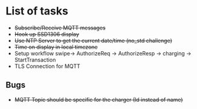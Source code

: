 # List of tasks

* ~~Subscribe/Receive MQTT messages~~
* ~~Hook up SSD1306 display~~
* ~~Use NTP Server to get the current date/time (no_std challenge)~~
* ~~Time on display in local timezone~~
* Setup workflow swipe-> AuthorizeReq -> AuthorizeResp -> charging -> StartTransaction
* TLS Connection for MQTT

## Bugs

* ~~MQTT Topic should be specific for the charger (Id instead of name)~~
